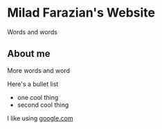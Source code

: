 # Milad Farazian's Website

Words and words

## About me

More words and word

Here's a bullet list

- one cool thing
- second cool thing

I like using [google.com](https://google.com)
